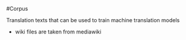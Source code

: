 #Corpus

Translation texts that can be used to train machine translation models

* wiki files are taken from mediawiki
